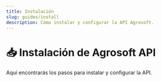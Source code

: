 ```yaml
---
title: Instalación
slug: guides/install
description: Cómo instalar y configurar la API Agrosoft.
---
```


# 📥 Instalación de Agrosoft API

Aquí encontrarás los pasos para instalar y configurar la API.
